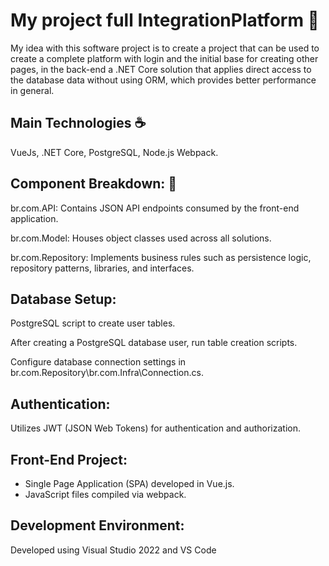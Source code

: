 # My project full IntegrationPlatform 📜

My idea with this software project is to create a project that can be used to create a complete platform with login and the initial base for creating other pages, in the back-end a .NET Core solution that applies direct access to the database data without using ORM, which provides better performance in general.

## Main Technologies ☕️

VueJs, .NET Core, PostgreSQL, Node.js Webpack.

## Component Breakdown: 🎉

br.com.API: Contains JSON API endpoints consumed by the front-end application.<br /> 

br.com.Model: Houses object classes used across all solutions.<br /> 

br.com.Repository: Implements business rules such as persistence logic, repository patterns, libraries, and interfaces.<br /> 

## Database Setup:

PostgreSQL script to create user tables. <br /> 

After creating a PostgreSQL database user, run table creation scripts.<br /> 

Configure database connection settings in br.com.Repository\br.com.Infra\Connection.cs.<br /> 

## Authentication: 

Utilizes JWT (JSON Web Tokens) for authentication and authorization.<br />

## Front-End Project: 
- Single Page Application (SPA) developed in Vue.js.<br />
- JavaScript files compiled via webpack.<br />

## Development Environment: 

Developed using Visual Studio 2022 and VS Code